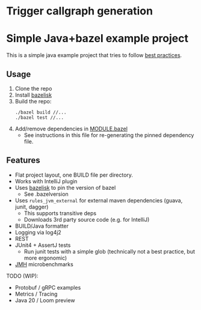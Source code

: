 # Trigger callgraph generation
# Simple Java+bazel example project
This is a simple java example project that tries to follow [best practices](https://bazel.build/versions/master/docs/best-practices.html).

## Usage
1. Clone the repo
2. Install [bazelisk](https://github.com/bazelbuild/bazelisk)
3. Build the repo:
    ```
    ./bazel build //...
    ./bazel test //...
    ```
4. Add/remove dependencies in [MODULE.bazel](MODULE.bazel)
    - See instructions in this file for re-generating the pinned dependency file.

## Features
- Flat project layout, one BUILD file per directory.
- Works with IntelliJ plugin
- Uses [bazelisk](https://github.com/bazelbuild/bazelisk) to pin the version of bazel
  - See .bazelversion
- Uses `rules_jvm_external` for external maven dependencies (guava, junit, dagger)
  - This supports transitive deps
  - Downloads 3rd party source code (e.g. for IntelliJ)
- BUILD/Java formatter
- Logging via log4j2
- REST
- JUnit4 + AssertJ tests
    - Run junit tests with a simple glob (technically not a best practice, but more ergonomic)
- [JMH](https://github.com/openjdk/jmh) microbenchmarks

TODO (WIP):
- Protobuf / gRPC examples
- Metrics / Tracing
- Java 20 / Loom preview
